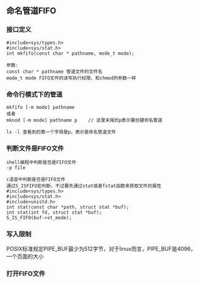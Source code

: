 ## 命名管道FIFO

### 接口定义
```
#include<sys/types.h>
#include<sys/stat.h>
int mkfifo(const char * pathname, mode_t mode);

参数:
const char * pathname 管道文件的文件名
mode_t mode FIFO文件的读写执行权限，和chmod的参数一样
```

### 命令行模式下的管道
```
mkfifo [-m mode] pathname
或者
mknod [-m mode] pathname p    // 这里末尾的p表示要创建命名管道

ls -l 查看到的第一个字母是p，表示是命名管道文件
```

### 判断文件是FIFO文件
```
shell编程中判断是否是FIFO文件
-p file

c语音中判断是否是FIFO文件
通过S_ISFIFO宏判断，不过要先通过stat或者fstat函数来获取文件的属性
#include<sys/types.h>
#include<sys/stat.h>
#include<unistd.h>
int stat(const char *path, struct stat *buf);
int stat(int fd, struct stat *buf);
S_IS_FIFO(buf->st_mode);
```

### 写入限制
POSIX标准规定PIPE_BUF最少为512字节，对于linux而言，PIPE_BUF是4096，一个页面的大小

### 打开FIFO文件
